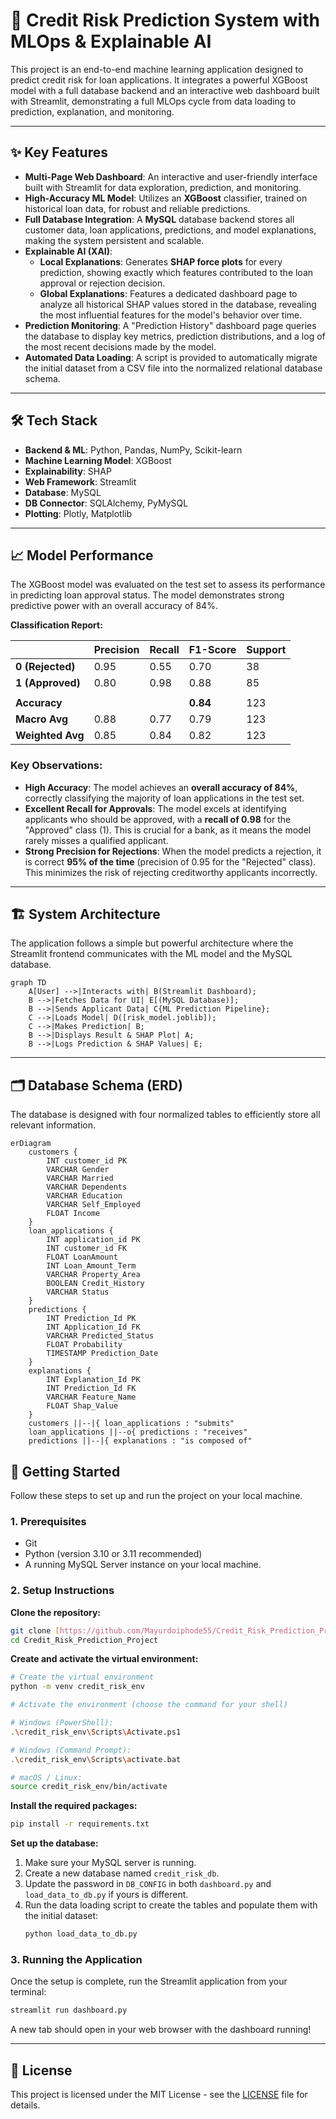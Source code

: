 # 🏦 Credit Risk Prediction System with MLOps & Explainable AI

This project is an end-to-end machine learning application designed to predict credit risk for loan applications. It integrates a powerful XGBoost model with a full database backend and an interactive web dashboard built with Streamlit, demonstrating a full MLOps cycle from data loading to prediction, explanation, and monitoring.

---
## ✨ Key Features

* **Multi-Page Web Dashboard**: An interactive and user-friendly interface built with Streamlit for data exploration, prediction, and monitoring.
* **High-Accuracy ML Model**: Utilizes an **XGBoost** classifier, trained on historical loan data, for robust and reliable predictions.
* **Full Database Integration**: A **MySQL** database backend stores all customer data, loan applications, predictions, and model explanations, making the system persistent and scalable.
* **Explainable AI (XAI)**:
    * **Local Explanations**: Generates **SHAP force plots** for every prediction, showing exactly which features contributed to the loan approval or rejection decision.
    * **Global Explanations**: Features a dedicated dashboard page to analyze all historical SHAP values stored in the database, revealing the most influential features for the model's behavior over time.
* **Prediction Monitoring**: A "Prediction History" dashboard page queries the database to display key metrics, prediction distributions, and a log of the most recent decisions made by the model.
* **Automated Data Loading**: A script is provided to automatically migrate the initial dataset from a CSV file into the normalized relational database schema.

---
## 🛠️ Tech Stack

* **Backend & ML**: Python, Pandas, NumPy, Scikit-learn
* **Machine Learning Model**: XGBoost
* **Explainability**: SHAP
* **Web Framework**: Streamlit
* **Database**: MySQL
* **DB Connector**: SQLAlchemy, PyMySQL
* **Plotting**: Plotly, Matplotlib

---
## 📈 Model Performance

The XGBoost model was evaluated on the test set to assess its performance in predicting loan approval status. The model demonstrates strong predictive power with an overall accuracy of 84%.

**Classification Report:**

| | Precision | Recall | F1-Score | Support |
| :--- | :--- | :--- | :--- | :--- |
| **0 (Rejected)** | 0.95 | 0.55 | 0.70 | 38 |
| **1 (Approved)** | 0.80 | 0.98 | 0.88 | 85 |
| | | | | |
| **Accuracy** | | | **0.84** | 123 |
| **Macro Avg** | 0.88 | 0.77 | 0.79 | 123 |
| **Weighted Avg** | 0.85 | 0.84 | 0.82 | 123 |

### Key Observations:
* **High Accuracy**: The model achieves an **overall accuracy of 84%**, correctly classifying the majority of loan applications in the test set.
* **Excellent Recall for Approvals**: The model excels at identifying applicants who should be approved, with a **recall of 0.98** for the "Approved" class (1). This is crucial for a bank, as it means the model rarely misses a qualified applicant.
* **Strong Precision for Rejections**: When the model predicts a rejection, it is correct **95% of the time** (precision of 0.95 for the "Rejected" class). This minimizes the risk of rejecting creditworthy applicants incorrectly.

---
## 🏗️ System Architecture

The application follows a simple but powerful architecture where the Streamlit frontend communicates with the ML model and the MySQL database.

```mermaid
graph TD
    A[User] -->|Interacts with| B(Streamlit Dashboard);
    B -->|Fetches Data for UI| E[(MySQL Database)];
    B -->|Sends Applicant Data| C{ML Prediction Pipeline};
    C -->|Loads Model| D([risk_model.joblib]);
    C -->|Makes Prediction| B;
    B -->|Displays Result & SHAP Plot| A;
    B -->|Logs Prediction & SHAP Values| E;
```

---
## 🗂️ Database Schema (ERD)

The database is designed with four normalized tables to efficiently store all relevant information.

```mermaid
erDiagram
    customers {
        INT customer_id PK
        VARCHAR Gender
        VARCHAR Married
        VARCHAR Dependents
        VARCHAR Education
        VARCHAR Self_Employed
        FLOAT Income
    }
    loan_applications {
        INT application_id PK
        INT customer_id FK
        FLOAT LoanAmount
        INT Loan_Amount_Term
        VARCHAR Property_Area
        BOOLEAN Credit_History
        VARCHAR Status
    }
    predictions {
        INT Prediction_Id PK
        INT Application_Id FK
        VARCHAR Predicted_Status
        FLOAT Probability
        TIMESTAMP Prediction_Date
    }
    explanations {
        INT Explanation_Id PK
        INT Prediction_Id FK
        VARCHAR Feature_Name
        FLOAT Shap_Value
    }
    customers ||--|{ loan_applications : "submits"
    loan_applications ||--o{ predictions : "receives"
    predictions ||--|{ explanations : "is composed of"
```
## 🚀 Getting Started

Follow these steps to set up and run the project on your local machine.

### 1. Prerequisites
* Git
* Python (version 3.10 or 3.11 recommended)
* A running MySQL Server instance on your local machine.

### 2. Setup Instructions

**Clone the repository:**
```bash
git clone [https://github.com/Mayurdoiphode55/Credit_Risk_Prediction_Project.git](https://github.com/Mayurdoiphode55/Credit_Risk_Prediction_Project.git)
cd Credit_Risk_Prediction_Project
```

**Create and activate the virtual environment:**
```bash
# Create the virtual environment
python -m venv credit_risk_env
```
```bash
# Activate the environment (choose the command for your shell)

# Windows (PowerShell):
.\credit_risk_env\Scripts\Activate.ps1

# Windows (Command Prompt):
.\credit_risk_env\Scripts\activate.bat

# macOS / Linux:
source credit_risk_env/bin/activate
```

**Install the required packages:**
```bash
pip install -r requirements.txt
```

**Set up the database:**
1.  Make sure your MySQL server is running.
2.  Create a new database named `credit_risk_db`.
3.  Update the password in `DB_CONFIG` in both `dashboard.py` and `load_data_to_db.py` if yours is different.
4.  Run the data loading script to create the tables and populate them with the initial dataset:
    ```bash
    python load_data_to_db.py
    ```

### 3. Running the Application

Once the setup is complete, run the Streamlit application from your terminal:
```bash
streamlit run dashboard.py
```
A new tab should open in your web browser with the dashboard running!

---
## 📜 License

This project is licensed under the MIT License - see the [LICENSE](LICENSE) file for details.
